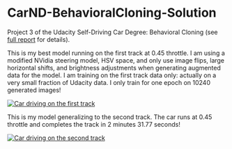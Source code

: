 # CarND-BehavioralCloning-Solution
Project 3 of the Udacity Self-Driving Car Degree: Behavioral Cloning (see [full report](./writeup_report.md) for details).


This is my best model running on the first track at 0.45 throttle. I am using a modified NVidia steering model, HSV space, and only use image flips, large horizontal shifts, and brightness adjustments when generating augmented data for the model. I am training on the first track data only: actually on a very small fraction of Udacity data.  I only train for one epoch on 10240 generated images! 

[![Car driving on the first track](http://img.youtube.com/vi/Y7p7gA194qg/0.jpg)](https://youtu.be/Y7p7gA194qg)

This is my model generalizing to the second track. The car runs at 0.45 throttle and completes the track in 2 minutes 31.77 seconds! 

[![Car driving on the second track](http://img.youtube.com/vi/wUyuApyLNk0/0.jpg)](https://youtu.be/wUyuApyLNk0)

